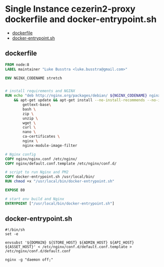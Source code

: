 # Single Instance cezerin2-proxy dockerfile and docker-entrypoint.sh

- [dockerfile](#dockerfile)
- [docker-entrypoint.sh](#docker-entrypoint.sh)

## dockerfile

```dockerfile
FROM node:8
LABEL maintainer "Luke Busstra <luke.busstra@gmail.com>"

ENV NGINX_CODENAME stretch


# install requirements and NGINX
RUN echo "deb http://nginx.org/packages/debian/ ${NGINX_CODENAME} nginx" >> /etc/apt/sources.list \
	&& apt-get update && apt-get install --no-install-recommends --no-install-suggests -y --force-yes \
		gettext-base\
		bash \
		zip \
		unzip \
		wget \
		curl \
		nano \
		ca-certificates \
		nginx \
		nginx-module-image-filter

# Nginx config
COPY nginx/nginx.conf /etc/nginx/
COPY nginx/default.conf.template /etc/nginx/conf.d/

# script to run Nginx and PM2
COPY docker-entrypoint.sh /usr/local/bin/
RUN chmod +x "/usr/local/bin/docker-entrypoint.sh"

EXPOSE 80

# start env build and Nginx
ENTRYPOINT ["/usr/local/bin/docker-entrypoint.sh"]
```

## docker-entrypoint.sh

```shell
#!/bin/sh
set -e

envsubst '${DOMAIN} ${STORE_HOST} ${ADMIN_HOST} ${API_HOST} ${ASSET_HOST}' < /etc/nginx/conf.d/default.conf.template > /etc/nginx/conf.d/default.conf

nginx -g "daemon off;"
```
